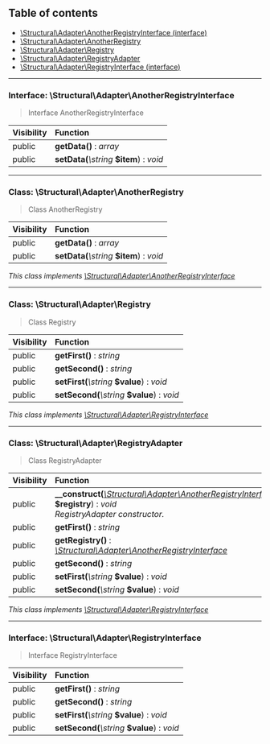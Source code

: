 ## Table of contents

- [\Structural\Adapter\AnotherRegistryInterface (interface)](#interface-structuraladapteranotherregistryinterface)
- [\Structural\Adapter\AnotherRegistry](#class-structuraladapteranotherregistry)
- [\Structural\Adapter\Registry](#class-structuraladapterregistry)
- [\Structural\Adapter\RegistryAdapter](#class-structuraladapterregistryadapter)
- [\Structural\Adapter\RegistryInterface (interface)](#interface-structuraladapterregistryinterface)

<hr />

### Interface: \Structural\Adapter\AnotherRegistryInterface

> Interface AnotherRegistryInterface

| Visibility | Function |
|:-----------|:---------|
| public | <strong>getData()</strong> : <em>array</em> |
| public | <strong>setData(</strong><em>\string</em> <strong>$item</strong>)</strong> : <em>void</em> |

<hr />

### Class: \Structural\Adapter\AnotherRegistry

> Class AnotherRegistry

| Visibility | Function |
|:-----------|:---------|
| public | <strong>getData()</strong> : <em>array</em> |
| public | <strong>setData(</strong><em>\string</em> <strong>$item</strong>)</strong> : <em>void</em> |

*This class implements [\Structural\Adapter\AnotherRegistryInterface](#interface-structuraladapteranotherregistryinterface)*

<hr />

### Class: \Structural\Adapter\Registry

> Class Registry

| Visibility | Function |
|:-----------|:---------|
| public | <strong>getFirst()</strong> : <em>string</em> |
| public | <strong>getSecond()</strong> : <em>string</em> |
| public | <strong>setFirst(</strong><em>\string</em> <strong>$value</strong>)</strong> : <em>void</em> |
| public | <strong>setSecond(</strong><em>\string</em> <strong>$value</strong>)</strong> : <em>void</em> |

*This class implements [\Structural\Adapter\RegistryInterface](#interface-structuraladapterregistryinterface)*

<hr />

### Class: \Structural\Adapter\RegistryAdapter

> Class RegistryAdapter

| Visibility | Function |
|:-----------|:---------|
| public | <strong>__construct(</strong><em>[\Structural\Adapter\AnotherRegistryInterface](#interface-structuraladapteranotherregistryinterface)</em> <strong>$registry</strong>)</strong> : <em>void</em><br /><em>RegistryAdapter constructor.</em> |
| public | <strong>getFirst()</strong> : <em>string</em> |
| public | <strong>getRegistry()</strong> : <em>[\Structural\Adapter\AnotherRegistryInterface](#interface-structuraladapteranotherregistryinterface)</em> |
| public | <strong>getSecond()</strong> : <em>string</em> |
| public | <strong>setFirst(</strong><em>\string</em> <strong>$value</strong>)</strong> : <em>void</em> |
| public | <strong>setSecond(</strong><em>\string</em> <strong>$value</strong>)</strong> : <em>void</em> |

*This class implements [\Structural\Adapter\RegistryInterface](#interface-structuraladapterregistryinterface)*

<hr />

### Interface: \Structural\Adapter\RegistryInterface

> Interface RegistryInterface

| Visibility | Function |
|:-----------|:---------|
| public | <strong>getFirst()</strong> : <em>string</em> |
| public | <strong>getSecond()</strong> : <em>string</em> |
| public | <strong>setFirst(</strong><em>\string</em> <strong>$value</strong>)</strong> : <em>void</em> |
| public | <strong>setSecond(</strong><em>\string</em> <strong>$value</strong>)</strong> : <em>void</em> |

